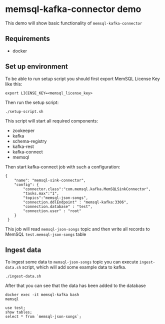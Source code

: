 # memsql-kafka-connector demo

This demo will show basic functionality of `memsql-kafka-connector`

## Requirements

* docker

## Set up environment

To be able to run setup script you should first export MemSQL License Key like this:

```
export LICENSE_KEY=<memsql_license_key>
```

Then run the setup script:

```
./setup-script.sh
```

This script will start all required components: 
* zookeeper 
* kafka 
* schema-registry 
* kafka-rest
* kafka-connect
* memsql

Then start kafka-connect job with such a configuration:

```
{
    "name": "memsql-sink-connector",
    "config": {
        "connector.class":"com.memsql.kafka.MemSQLSinkConnector",
        "tasks.max":"1",
        "topics":"memsql-json-songs",
        "connection.ddlEndpoint" : "memsql-kafka:3306",
        "connection.database" : "test",
        "connection.user" : "root"
    }
 }
```

This job will read `memsql-json-songs` topic 
and then write all records to MemSQL `test.memsql-json-songs` table

## Ingest data

To ingest some data to `memsql-json-songs` topic you can execute `ingest-data.sh` script, 
which will add some example data to kafka.

```
./ingest-data.sh
```

After that you can see that the data has been added to the database

```
docker exec -it memsql-kafka bash
memsql

use test;
show tables;
select * from `memsql-json-songs`;
```